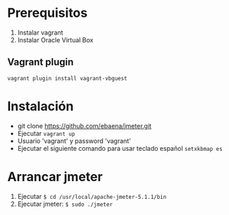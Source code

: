 # Prerequisitos

1. Instalar vagrant
1. Instalar Oracle Virtual Box


## Vagrant plugin

``vagrant plugin install vagrant-vbguest``

# Instalación

- git clone https://github.com/ebaena/jmeter.git
- Ejecutar ``vagrant up`` 
- Usuario 'vagrant' y password 'vagrant'
- Ejecutar el siguiente comando para usar teclado español
``setxkbmap es`` 

# Arrancar jmeter

1. Ejecutar ``$ cd /usr/local/apache-jmeter-5.1.1/bin``
1. Ejecutar jmeter: ``$ sudo ./jmeter``
